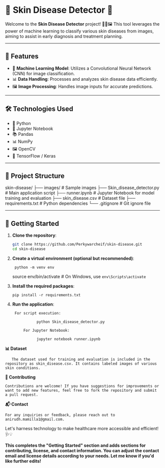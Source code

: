 # 🧴 Skin Disease Detector 🧬

Welcome to the **Skin Disease Detector** project! 🧑‍⚕️🖼️ This tool leverages the power of machine learning to classify various skin diseases from images, aiming to assist in early diagnosis and treatment planning.

---

## 🚀 Features

- 🧠 **Machine Learning Model**: Utilizes a Convolutional Neural Network (CNN) for image classification.
- 📊 **Data Handling**: Processes and analyzes skin disease data efficiently.
- 🖼️ **Image Processing**: Handles image inputs for accurate predictions.

---

## 🛠️ Technologies Used

- 🐍 Python
- 📓 Jupyter Notebook
- 📚 Pandas
- 📊 NumPy
- 🖼️ OpenCV
- 🧠 TensorFlow / Keras

---

## 📁 Project Structure

skin-disease/
├── images/ # Sample images
├── Skin_disease_detector.py # Main application script
├── runner.ipynb # Jupyter Notebook for model training and evaluation
├── skin_disease.csv # Dataset file
├── requirements.txt # Python dependencies
└── .gitignore # Git ignore file

---

## 🧪 Getting Started

1. **Clone the repository**:

   ```bash
   git clone https://github.com/Perkywarcheif/skin-disease.git
   cd skin-disease

2. **Create a virtual environment (optional but recommended)**:

		python -m venv env
    source env/bin/activate  # On Windows, use `env\Scripts\activate`

3.  **Install the required packages**:
     
        pip install -r requirements.txt

4.  **Run the application**:

         For script execution:

		           python Skin_disease_detector.py

		     For Jupyter Notebook:

		           jupyter notebook runner.ipynb

 **📊 Dataset**
       
       The dataset used for training and evaluation is included in the repository as skin_disease.csv. It contains labeled images of various skin conditions.

 **🤝 Contributing**
        
	Contributions are welcome! If you have suggestions for improvements or want to add new features, feel free to fork the repository and submit a pull request.

**📬 Contact**

    For any inquiries or feedback, please reach out to anirudh.mamilla1@gmail.com.

Let's harness technology to make healthcare more accessible and efficient! 🩺💡


**This completes the "Getting Started" section and adds sections for contributing, license, and contact information. You can adjust the **contact email** and **license** details according to your needs. Let me know if you'd like further edits!**








	 

	 


